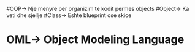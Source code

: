 #OOP-> Nje menyre per organizim te kodit permes objects
#Object-> Ka veti dhe sjellje
#Class-> Eshte blueprint ose skice
# OML-> Object Modeling Language
